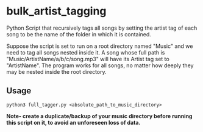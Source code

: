 # bulk_artist_tagging
Python Script that recursively tags all songs by setting the artist tag of each song to be the name of the folder in which it is contained.  
  
Suppose the script is set to run on a root directory named "Music" and we need to tag all songs nested inside it. A song whose full path is "Music/ArtistName/a/b/c/song.mp3" will have its Artist tag set to "ArtistName". The program works for all songs, no matter how deeply they may be nested inside the root directory.  

## Usage  
`python3 full_tagger.py <absolute_path_to_music_directory>`  
  
**Note- create a duplicate/backup of your music directory before running this script on it, to avoid an unforeseen loss of data.**
